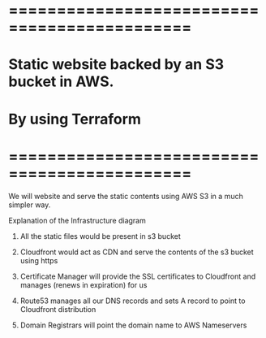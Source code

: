# =============================================
# Static website backed by an S3 bucket in AWS.
# By using Terraform
# =============================================

We will website and serve the static contents using AWS S3 in a much simpler way. 

Explanation of the Infrastructure diagram

1. All the static files would be present in s3 bucket

2. Cloudfront would act as CDN and serve the contents of the s3 bucket using https

3. Certificate Manager will provide the SSL certificates to Cloudfront and manages (renews in expiration) for us

4. Route53 manages all our DNS records and sets A record to point to Cloudfront distribution

5. Domain Registrars will point the domain name to AWS Nameservers